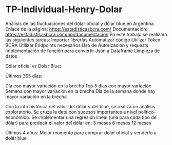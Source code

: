 # TP-Individual-Henry-Dolar
Análisis de las fluctuaciones del dólar oficial y dólar blue en Argentina.
Enlace de la página: https://estadisticasbcra.com/
Documentación: https://estadisticasbcra.com/api/documentacion
En este trabajo se realizará las siguientes tareas:
Importar librerías
Automatizar código
Utilizar Token BCRA
Utilizar Endpoints necesarios
Uso de Autorización y requests
Implementación de función para convertir Json a Dataframe
Limpieza de datos

Dólar oficial vs Dólar Blue:

Últimos 365 días:

Día con mayor variación en la brecha
Top 5 días con mayor variación
Semana con mayor variación en la brecha
Día de la semana donde hay mayor variación en la brecha

Con la info histórica del valor del dólar y del blue, se realiza un análisis exploratorio. Se cruza la data con sucesos importantes a nivel político-económico.
Se implementar una regresión lineal (una para cada tipo de dólar) para predecir el valor del dólar en:
3 meses
6 meses
12 meses

Últimos 4 años:
Mejor momento para comprar dolár oficial y venderlo a dolár blue